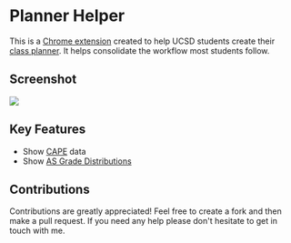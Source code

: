 # Planner Helper

This is a [Chrome extension](http://goo.gl/8ZzYSM) created to help UCSD students create their [class planner](https://act.ucsd.edu/webreg2). It helps consolidate the workflow most students follow.

## Screenshot
![](http://i.imgur.com/kOcMx6Y.png)

## Key Features
* Show [CAPE](http://www.cape.ucsd.edu/) data
* Show [AS Grade Distributions](http://asucsd.ucsd.edu/gradeDistribution)

## Contributions
Contributions are greatly appreciated! Feel free to create a fork and then make a pull request. If you need any help please don't hesitate to get in touch with me.
